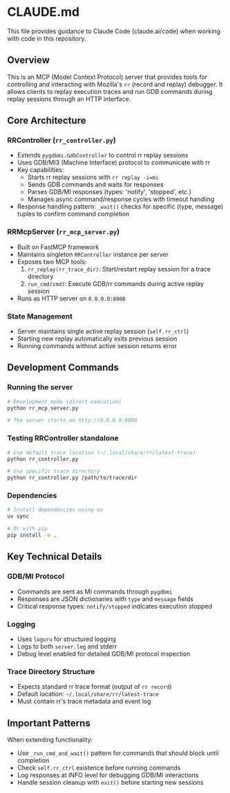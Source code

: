 # CLAUDE.md

This file provides guidance to Claude Code (claude.ai/code) when working with code in this repository.

## Overview

This is an MCP (Model Context Protocol) server that provides tools for controlling and interacting with Mozilla's `rr` (record and replay) debugger. It allows clients to replay execution traces and run GDB commands during replay sessions through an HTTP interface.

## Core Architecture

### RRController (`rr_controller.py`)
- Extends `pygdbmi.GdbController` to control rr replay sessions
- Uses GDB/MI3 (Machine Interface) protocol to communicate with rr
- Key capabilities:
  - Starts rr replay sessions with `rr replay -i=mi`
  - Sends GDB commands and waits for responses
  - Parses GDB/MI responses (types: 'notify', 'stopped', etc.)
  - Manages async command/response cycles with timeout handling
- Response handling pattern: `_wait()` checks for specific (type, message) tuples to confirm command completion

### RRMcpServer (`rr_mcp_server.py`)
- Built on FastMCP framework
- Maintains singleton `RRController` instance per server
- Exposes two MCP tools:
  1. `rr_replay(rr_trace_dir)`: Start/restart replay session for a trace directory
  2. `run_cmd(cmd)`: Execute GDB/rr commands during active replay session
- Runs as HTTP server on `0.0.0.0:8000`

### State Management
- Server maintains single active replay session (`self.rr_ctrl`)
- Starting new replay automatically exits previous session
- Running commands without active session returns error

## Development Commands

### Running the server
```bash
# Development mode (direct execution)
python rr_mcp_server.py

# The server starts on http://0.0.0.0:8000
```

### Testing RRController standalone
```bash
# Use default trace location (~/.local/share/rr/latest-trace)
python rr_controller.py

# Use specific trace directory
python rr_controller.py /path/to/trace/dir
```

### Dependencies
```bash
# Install dependencies using uv
uv sync

# Or with pip
pip install -e .
```

## Key Technical Details

### GDB/MI Protocol
- Commands are sent as MI commands through `pygdbmi`
- Responses are JSON dictionaries with `type` and `message` fields
- Critical response types: `notify/stopped` indicates execution stopped

### Logging
- Uses `loguru` for structured logging
- Logs to both `server.log` and stderr
- Debug level enabled for detailed GDB/MI protocol inspection

### Trace Directory Structure
- Expects standard rr trace format (output of `rr record`)
- Default location: `~/.local/share/rr/latest-trace`
- Must contain rr's trace metadata and event log

## Important Patterns

When extending functionality:
- Use `_run_cmd_and_wait()` pattern for commands that should block until completion
- Check `self.rr_ctrl` existence before running commands
- Log responses at INFO level for debugging GDB/MI interactions
- Handle session cleanup with `exit()` before starting new sessions
